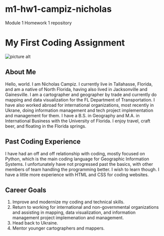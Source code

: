 # m1-hw1-campiz-nicholas
Module 1 Homework 1 repository
# My First Coding Assignment #
![picture alt](https://images.stockcake.com/public/9/e/7/9e74f150-8bcf-488d-800c-d70bd94b2a96_medium/river-rafting-excitement-stockcake.jpg "Floating on river
")
## About Me ##
Hello, world. I am Nicholas Campiz. I currently live in Tallahasse, Florida, and am a native of North Florida, having also lived in Jacksonville and Gainesville. I am a cartographer and geographer by trade and currently do mapping and data visualization for the FL Department of Transportation. I have also worked abroad for international organizations, most recently in Ukrane, doing information management and tech project implementation and management for them. I have a B.S. in Geography and M.A. in International Business with the University of Florida. I enjoy travel, craft beer, and floating in the Florida springs.
## Past Coding Experience ##
I have had an off and off relationship with coding, mostly focused on Python, which is the main coding language for Geographic Information Systems. I unfortunately have not progressed past the basics, with other members of team handling the programming better. I wish to learn though. I have a little more experience with HTML and CSS for coding websites.
## Career Goals ##
1. Improve and modernize my coding and technical skills.
2. Return to working for international and non-governmental organizations and assisting in mapping, data visualization, and information management project implemenation and management. 
3. Head back to Ukraine.
4. Mentor younger cartographers and mappers.
